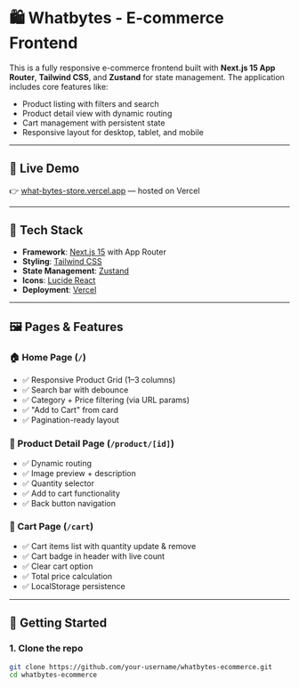 # 🛍️ Whatbytes - E-commerce Frontend

This is a fully responsive e-commerce frontend built with **Next.js 15 App Router**, **Tailwind CSS**, and **Zustand** for state management. The application includes core features like:

- Product listing with filters and search
- Product detail view with dynamic routing
- Cart management with persistent state
- Responsive layout for desktop, tablet, and mobile

---

## 🔗 Live Demo

👉 [what-bytes-store.vercel.app](https://what-bytes-store-git-main-md-sameers-projects.vercel.app/) — hosted on Vercel

---

## 🚀 Tech Stack

- **Framework**: [Next.js 15](https://nextjs.org/) with App Router
- **Styling**: [Tailwind CSS](https://tailwindcss.com/)
- **State Management**: [Zustand](https://github.com/pmndrs/zustand)
- **Icons**: [Lucide React](https://lucide.dev/)
- **Deployment**: [Vercel](https://vercel.com/)

---

## 🖼️ Pages & Features

### 🏠 Home Page (`/`)

- ✅ Responsive Product Grid (1–3 columns)
- ✅ Search bar with debounce
- ✅ Category + Price filtering (via URL params)
- ✅ "Add to Cart" from card
- ✅ Pagination-ready layout

### 📄 Product Detail Page (`/product/[id]`)

- ✅ Dynamic routing
- ✅ Image preview + description
- ✅ Quantity selector
- ✅ Add to cart functionality
- ✅ Back button navigation

### 🛒 Cart Page (`/cart`)

- ✅ Cart items list with quantity update & remove
- ✅ Cart badge in header with live count
- ✅ Clear cart option
- ✅ Total price calculation
- ✅ LocalStorage persistence

---

## 🧪 Getting Started

### 1. Clone the repo

```bash
git clone https://github.com/your-username/whatbytes-ecommerce.git
cd whatbytes-ecommerce
```
